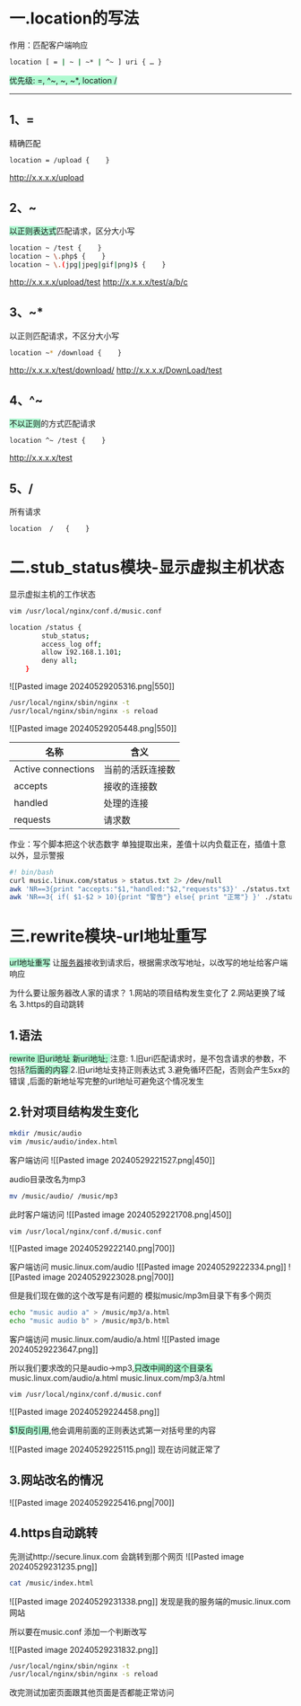 # 一.location的写法

作用：匹配客户端响应

```bash
location [ = | ~ | ~* | ^~ ] uri { … }
```
<span style="background:#affad1">优先级: =, ^~, ~, ~\*, location /</span>

---


## 1、= 

精确匹配
```bash
location = /upload {    }
```
http://x.x.x.x/upload

## 2、~ 

<span style="background:#affad1">以正则表达式</span>匹配请求，区分大小写
```bash
location ~ /test {    }
location ~ \.php$ {    }
location ~ \.(jpg|jpeg|gif|png)$ {    }
```
http://x.x.x.x/upload/test
http://x.x.x.x/test/a/b/c

## 3、~* 

以正则匹配请求，不区分大小写
```bash
location ~* /download {    }
```
http://x.x.x.x/test/download/
http://x.x.x.x/DownLoad/test

## 4、^~ 

<span style="background:#affad1">不以正则</span>的方式匹配请求
```bash
location ^~ /test {    }
```
http://x.x.x.x/test

## 5、/

所有请求
```bash
location  /   {    }
```


# 二.stub_status模块-显示虚拟主机状态

显示虚拟主机的工作状态

```bash
vim /usr/local/nginx/conf.d/music.conf
```

```bash
location /status {
        stub_status;
        access_log off;
        allow 192.168.1.101;
        deny all;
    }
```

![[Pasted image 20240529205316.png|550]]

```bash
/usr/local/nginx/sbin/nginx -t
/usr/local/nginx/sbin/nginx -s reload
```

![[Pasted image 20240529205448.png|550]]

| 名称                 | 含义       |
| ------------------ | -------- |
| Active connections | 当前的活跃连接数 |
| accepts            | 接收的连接数   |
| handled            | 处理的连接    |
| requests           | 请求数      |

作业：写个脚本把这个状态数字 单独提取出来，差值十以内负载正在，插值十意以外，显示警报

```bash 
#! bin/bash
curl music.linux.com/status > status.txt 2> /dev/null
awk 'NR==3{print "accepts:"$1,"handled:"$2,"requests"$3}' ./status.txt
awk 'NR==3{ if( $1-$2 > 10){print "警告"} else{ print "正常"} }' ./status.txt
```

# 三.rewrite模块-url地址重写

<span style="background:#affad1">url地址重写</span>
让[服务器](https://so.csdn.net/so/search?q=%E6%9C%8D%E5%8A%A1%E5%99%A8&spm=1001.2101.3001.7020)接收到请求后，根据需求改写地址，以改写的地址给客户端响应

为什么要让服务器改人家的请求？
1.网站的项目结构发生变化了
2.网站更换了域名
3.https的自动跳转

## 1.语法

<span style="background:#affad1">rewrite  旧uri地址   新uri地址; </span>
注意:
1.旧uri匹配请求时，是不包含请求的参数，不包括<span style="background:#affad1">?后面的内容 </span>
2.旧uri地址支持正则表达式
3.避免循环匹配，否则会产生5xx的错误 ,后面的新地址写完整的url地址可避免这个情况发生

## 2.针对项目结构发生变化

``` bash
mkdir /music/audio
vim /music/audio/index.html
```
客户端访问
![[Pasted image 20240529221527.png|450]]

audio目录改名为mp3
```bash
mv /music/audio/ /music/mp3
```

此时客户端访问
![[Pasted image 20240529221708.png|450]]
 
```bash
vim /usr/local/nginx/conf.d/music.conf
```
![[Pasted image 20240529222140.png|700]]

客户端访问 music.linux.com/audio
![[Pasted image 20240529222334.png]]
![[Pasted image 20240529223028.png|700]]

但是我们现在做的这个改写是有问题的
模拟music/mp3m目录下有多个网页
```bash
echo "music audio a" > /music/mp3/a.html
echo "music audio b" > /music/mp3/b.html
```

客户端访问 music.linux.com/audio/a.html
![[Pasted image 20240529223647.png]]

所以我们要求改的只是audio->mp3,<span style="background:#affad1">只改中间的这个目录名</span>
music.linux.com/audio/a.html
music.linux.com/mp3/a.html
```bash
vim /usr/local/nginx/conf.d/music.conf
```
![[Pasted image 20240529224458.png]]

<span style="background:#affad1">$1反向引用</span>,他会调用前面的正则表达式第一对括号里的内容

![[Pasted image 20240529225115.png]]
现在访问就正常了


## 3.网站改名的情况

![[Pasted image 20240529225416.png|700]]

## 4.https自动跳转

先测试http://secure.linux.com 会跳转到那个网页
![[Pasted image 20240529231235.png]]

```bash
cat /music/index.html
```
![[Pasted image 20240529231338.png]]
发现是我的服务端的music.linux.com网站

所以要在music.conf 添加一个判断改写

![[Pasted image 20240529231832.png]]
```bash
/usr/local/nginx/sbin/nginx -t
/usr/local/nginx/sbin/nginx -s reload
```

改完测试加密页面跟其他页面是否都能正常访问
